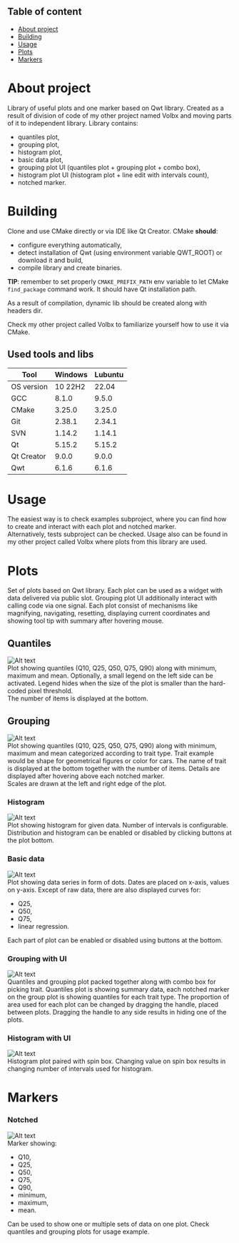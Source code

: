 ## Table of content
- [About project](#about-project)
- [Building](#building)
- [Usage](#usage)
- [Plots](#plots)
- [Markers](#markers)


# About project
 Library of useful plots and one marker based on Qwt library. Created as a result of division of code of my other project named Volbx and moving parts of it to independent library. Library contains:  
 + quantiles plot,
 + grouping plot,
 + histogram plot,
 + basic data plot,
 + grouping plot UI (quantiles plot + grouping plot + combo box),
 + histogram plot UI (histogram plot + line edit with intervals count),
 + notched marker.
  
# Building
Clone and use CMake directly or via IDE like Qt Creator. CMake **should**:
+ configure everything automatically,
+ detect installation of Qwt (using environment variable QWT_ROOT) or download it and build,
+ compile library and create binaries.

**TIP**: remember to set properly `CMAKE_PREFIX_PATH` env variable to let CMake `find_package` command work. It should have Qt installation path.  

As a result of compilation, dynamic lib should be created along with headers dir.

Check my other project called Volbx to familiarize yourself how to use it via CMake.

## Used tools and libs
| Tool |  Windows | Lubuntu |
| --- | --- | --- |
| OS version | 10 22H2 | 22.04 |
| GCC | 8.1.0 | 9.5.0 |
| CMake | 3.25.0 | 3.25.0 |
| Git | 2.38.1 | 2.34.1 |
| SVN | 1.14.2 | 1.14.1 |
| Qt | 5.15.2 | 5.15.2 |
| Qt Creator | 9.0.0 |9.0.0 |
| Qwt | 6.1.6 | 6.1.6 |


# Usage
The easiest way is to check examples subproject, where you can find how to create and interact with each plot and notched marker.  
Alternatively, tests subproject can be checked. Usage also can be found in my other project called Volbx where plots from this library are used.

# Plots
Set of plots based on Qwt library. Each plot can be used as a widget with data delivered via public slot. Grouping plot UI additionally interact with calling code via one signal. Each plot consist of mechanisms like magnifying, navigating, resetting, displaying current coordinates and showing tool tip with summary after hovering mouse.
## Quantiles
![Alt text](QuantilesPlot.png?raw=true "Quantiles Plot")  
Plot showing quantiles (Q10, Q25, Q50, Q75, Q90) along with minimum, maximum and mean. Optionally, a small legend on the left side can be activated. Legend hides when the size of the plot is smaller than the hard-coded pixel threshold.   
The number of items is displayed at the bottom.  
## Grouping
![Alt text](GroupingPlot.png?raw=true "Grouping plot")  
Plot showing quantiles (Q10, Q25, Q50, Q75, Q90) along with minimum, maximum and mean categorized according to trait type. 
Trait example would be shape for geometrical figures or color for cars. The name of trait is displayed at the bottom together with the number of items. Details are displayed after hovering above each notched marker.  
Scales are drawn at the left and right edge of the plot.
### Histogram
![Alt text](HistogramPlot.png?raw=true "Histogram plot")  
Plot showing histogram for given data. Number of intervals is configurable. Distribution and histogram can be enabled or disabled by clicking buttons at the plot bottom.
### Basic data
![Alt text](BasicDataPlot.png?raw=true "Basic data plot")  
Plot showing data series in form of dots. Dates are placed on x-axis, values on y-axis. Except of raw data, there are also displayed curves for:
+ Q25,
+ Q50,
+ Q75,
+ linear regression.

Each part of plot can be enabled or disabled using buttons at the bottom.
### Grouping with UI
![Alt text](GroupingPlotUI.png?raw=true "Grouping with UI")  
Quantiles and grouping plot packed together along with combo box for picking trait. Quantiles plot is showing summary data, each notched marker on the group plot is showing quantiles for each trait type. The proportion of area used for each plot can be changed by dragging the handle, placed between plots. Dragging the handle to any side results in hiding one of the plots. 
### Histogram with UI
![Alt text](QuantilesPlotUI.png?raw=true "Histogram with UI")  
Histogram plot paired with spin box. Changing value on spin box results in changing number of intervals used for histogram.

# Markers
### Notched
![Alt text](NotchedMarker.png?raw=true "Notched marker")  
Marker showing:
+ Q10,
+ Q25,
+ Q50,
+ Q75,
+ Q90,
+ minimum,
+ maximum,
+ mean.

Can be used to show one or multiple sets of data on one plot. Check quantiles and grouping plots for usage example. 